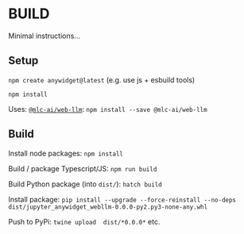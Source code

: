 # BUILD

Minimal instructions...

## Setup

`npm create anywidget@latest` (e.g. use js + esbuild tools)

`npm install`

Uses: [`@mlc-ai/web-llm`](https://github.com/mlc-ai/web-llm): `npm install --save @mlc-ai/web-llm`

## Build

Install node packages: `npm install`

Build / package Typescript/JS: `npm run build`

Build Python package (into `dist/`): `hatch build`

Install package: `pip install --upgrade --force-reinstall --no-deps dist/jupyter_anywidget_webllm-0.0.0-py2.py3-none-any.whl`

Push to PyPi: `twine upload  dist/*0.0.0*` etc.